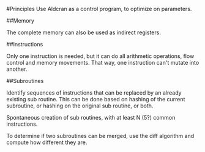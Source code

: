 #Principles
Use Aldcran as a control program, to optimize on parameters.

##Memory

The complete memory can also be used as indirect registers.

##Instructions

Only one instruction is needed, but it can do all arithmetic operations, flow control and memory movements. That way, one instruction can't mutate into another.

##Subroutines

Identify sequences of instructions that can be replaced by an already existing sub routine. This can be done based on hashing of the current subroutine, or hashing on the original sub routine, or both.

Spontaneous creation of sub routines, with at least N (5?) common instructions.

To determine if two subroutines can be merged, use the diff algorithm and compute how different they are.

